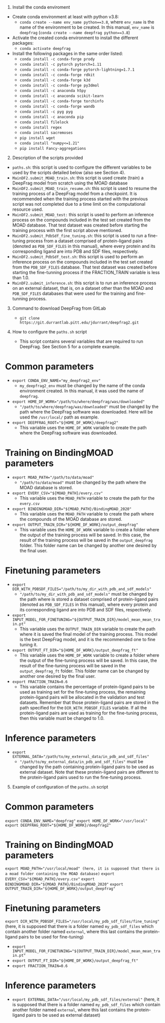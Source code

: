 1. Install the conda enviroment

* Create conda environment at least with python v3.8:
  * `conda create --name env_name python==3.8`, where `env_name` is the name of
    the environment to be created. In this manual, `env_name` is `deepfrag`
    (`conda create --name deepfrag python==3.8`)
* Activate the created conda environment to install the different packages:
  * `conda activate deepfrag`
* Install the following packages in the same order listed:
  * `conda install -c conda-forge prody`
  * `conda install -c pytorch pytorch=1.11`
  * `conda install -c conda-forge pytorch-lightning=1.7.1`
  * `conda install -c conda-forge rdkit`
  * `conda install -c conda-forge k3d`
  * `conda install -c conda-forge py3dmol`
  * `conda install -c anaconda h5py`
  * `conda install -c anaconda scikit-learn`
  * `conda install -c conda-forge torchinfo`
  * `conda install -c conda-forge wandb`
  * `conda install -c pyg pyg`
  * `conda install -c anaconda pip`
  * `conda install filelock`
  * `conda install regex`
  * `conda install sacremoses`
  * `pip install wget`
  * `conda install "numpy<=1.21"`
  * `pip install Fancy-aggregations`

2. Description of the scripts provided

* `paths.sh`: this script is used to configure the different variables to be
  used by the scripts detailed below (also see Section 4).
* `MainDF2.submit_MOAD_train.sh`: this script is used create (train) a DeepFrag
  model from scratch using the MOAD database
* `MainDF2.submit_MOAD_train_resume.sh`: this script is used to resume the
  training process of a DeepFrag model from a checkpoint. It is recommended when
  the training process started with the previous script was not completed due to
  a time limit on the computational resource used.
* `MainDF2.submit_MOAD_test:` this script is used to perform an inference
  process on the compounds included in the test set created from the MOAD
  database. That test dataset was created before starting the training process
  with the first script above mentioned.
* `MainDF2.submit_PdbSdf_fine_tuning.sh`: this script is used to run a
  fine-tuning process from a dataset comprised of protein-ligand pairs (denoted
  as `PDB_SDF_FILES` in this manual), where every protein and its corresponding
  ligand are into PDB and SDF files, respectively.
* `MainDF2.submit_PdbSdf_test.sh`: this script is used to perform an inference
  process on the compounds included in the test set created from the
  `PDB_SDF_FILES` database. That test dataset was created before starting the
  fine-tunning process if the FRACTION_TRAIN variable is less than 1.0.
* `MainDF2.submit_inference.sh`: this script is to run an inference process on
  an external dataset, that is, on a dataset other than the MOAD and
  `PDB_SDF_FILES` databases that were used for the training and fine-tunning
  process.

3. Command to download DeepFrag from GitLab
   * `git clone https://git.durrantlab.pitt.edu/jdurrant/deepfrag2.git`

4. How to configure the `paths.sh` script
   * This script contains several variables that are required to run DeepFrag.
     See Section 5 for a complete example.

# Common parameters

* `export CONDA_ENV_NAME="my_deepfrag2_env"`
  * `my_deepfrag2_env` must be changed by the name of the conda environment
    created. In this manual, it was used the name of `deepfrag`.
* `export HOME_DF_WORK="/path/to/where/deepfrag/was/downloaded"`
  * `"/path/to/where/deepfrag/was/downloaded"` must be changed by the path where
    the DeepFrag software was downloaded. Here will be used the `/usr/local/`
    path as example.
* `export DEEPFRAG_ROOT="${HOME_DF_WORK}/deepfrag2"`
  * This variable uses the `HOME_DF_WORK` variable to create the path where the
    DeepFrag software was downloaded.

# Training on BindingMOAD parameters

* `export MOAD_PATH="/path/to/data/moad"`
  * `"/path/to/data/moad"` must be changed by the path where the MOAD database
    is stored.
* `export EVERY_CSV="${MOAD_PATH}/every.csv"`
  * This variable uses the `MOAD_PATH` variable to create the path for the
    `every.csv`
* `export BINDINGMOAD_DIR="${MOAD_PATH}/BindingMOAD_2020"`
  * This variable uses the `MOAD_PATH` variable to create the path where the
    compounds of the MOAD database are stored.
* `export OUTPUT_TRAIN_DIR="${HOME_DF_WORK}/output_deepfrag"`
  * This variable uses the `HOME_DF_WORK` variable to create a folder where the
    output of the training process will be saved. In this case, the result of
    the training process will be saved in the `output_deepfrag` folder. This
    folder name can be changed by another one desired by the final user.

# Finetuning parameters

* `export DIR_WITH_PDBSDF_FILES="/path/to/my_dir_with_pdb_and_sdf_models"`
  * `"/path/to/my_dir_with_pdb_and_sdf_models"` must be changed by the path where
    is stored a dataset comprised of protein-ligand pairs (denoted as
    `PDB_SDF_FILES` in this manual), where every protein and its corresponding
    ligand are into PDB and SDF files, respectively. 
* `export INPUT_MODEL_FOR_FINETUNING="${OUTPUT_TRAIN_DIR}/model_mean_mean_train.pt"`
  * This variable uses the `OUTPUT_TRAIN_DIR` variable to create the path where it
    is saved the final model of the training process. This model is the best
    DeepFrag model, and it is the recommended one to fine tuning it.
* `export OUTPUT_FT_DIR="${HOME_DF_WORK}/output_deepfrag_ft"`
  * This variable uses the `HOME_DF_WORK` variable to create a folder where the
    output of the fine-tuning process will be saved. In this case, the result of
    the fine-tuning process will be saved in the `output_deepfrag_ft` folder.
    This folder name can be changed by another one desired by the final user.
* `export FRACTION_TRAIN=0.6`
  * This variable contains the percentage of protein-ligand pairs to be used as
    training set for the fine-tuning process, the remaining protein-ligand pairs
    will be allocated in the validation and test datasets. Remember that those
    protein-ligand pairs are stored in the path specified for the
    `DIR_WITH_PDBSDF_FILES` variable. If all the protein-ligand pairs are used as
    training for the fine-tuning process, then this variable must be changed to
    1.0.

# Inference parameters

* `export EXTERNAL_DATA="/path/to/my_external_data/in_pdb_and_sdf_files"`
  * `"/path/to/my_external_data/in_pdb_and_sdf_files"` must be changed by the
    path containing protein-ligand pairs to be used as external dataset. Note
    that these protein-ligand pairs are different to the protein-ligand pairs
    used to run the fine-tuning process.

5. Example of configuration of the `paths.sh` script

# Common parameters

`export CONDA_ENV_NAME="deepfrag"`
`export HOME_DF_WORK="/usr/local"`
`export DEEPFRAG_ROOT="${HOME_DF_WORK}/deepfrag2"`

# Training on BindingMOAD parameters

`export MOAD_PATH="/usr/local/moad" (here, it is supposed that there is a moad folder containing the MOAD database)`
`export EVERY_CSV="${MOAD_PATH}/every.csv"`
`export BINDINGMOAD_DIR="${MOAD_PATH}/BindingMOAD_2020"`
`export OUTPUT_TRAIN_DIR="${HOME_DF_WORK}/output_deepfrag"`

# Finetuning parameters

`export DIR_WITH_PDBSDF_FILES="/usr/local/my_pdb_sdf_files/fine_tuning"` (here,
it is supposed that there is a folder named `my_pdb_sdf_files` which contain
another folder named `external`, where this last contains the protein-ligand
pairs to be used for fine-tuning)

* `export INPUT_MODEL_FOR_FINETUNING="${OUTPUT_TRAIN_DIR}/model_mean_mean_train.pt"`
* `export OUTPUT_FT_DIR="${HOME_DF_WORK}/output_deepfrag_ft"`
* `export FRACTION_TRAIN=0.6`

# Inference parameters

* `export EXTERNAL_DATA="/usr/local/my_pdb_sdf_files/external"` (here, it is
supposed that there is a folder named `my_pdb_sdf_files` which contain
another folder named `external`, where this last contains the protein-ligand
pairs to be used as external dataset)
